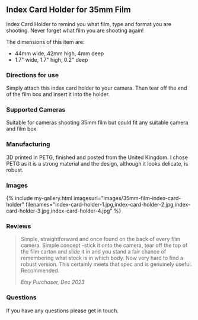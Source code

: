 ## Index Card Holder for 35mm Film
Index Card Holder to remind you what film, type and format you are shooting. Never forget what film you are shooting again!

The dimensions of this item are:
- 44mm wide, 42mm high, 4mm deep
- 1.7" wide, 1.7" high, 0.2" deep

### Directions for use
Simply attach this index card holder to your camera. Then tear off the end of the film box and insert it into the holder.

### Supported Cameras
Suitable for cameras shooting 35mm film but could fit any suitable camera and film box.

### Manufacturing
3D printed in PETG, finished and posted from the United Kingdom. I chose PETG as it is a strong material and the design, although it looks delicate, is robust.

### Images
{% include my-gallery.html imagesurl="images/35mm-film-index-card-holder"
   filenames="index-card-holder-1.jpg,index-card-holder-2.jpg,index-card-holder-3.jpg,index-card-holder-4.jpg" %}

### Reviews
> Simple, straightforward and once found on the back of every film camera. Simple concept -stick it onto the camera, tear off the top of the film carton and slide it in and you stand a fair chance of remembering what stock is in which body. Now very hard to find a robust version. This certainly meets that spec and is genuinely useful. Recommended.
>
> *Etsy Purchaser, Dec 2023*

### Questions
If you have any questions please get in touch.
